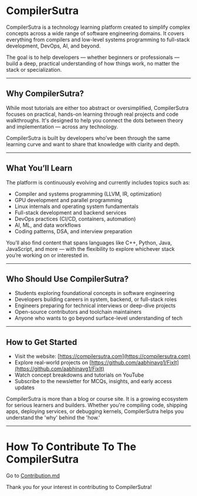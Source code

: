 # CompilerSutra

CompilerSutra is a technology learning platform created to simplify complex concepts across a wide range of software engineering domains. It covers everything from compilers and low-level systems programming to full-stack development, DevOps, AI, and beyond.

The goal is to help developers — whether beginners or professionals — build a deep, practical understanding of how things work, no matter the stack or specialization.

---

## Why CompilerSutra?

While most tutorials are either too abstract or oversimplified, CompilerSutra focuses on practical, hands-on learning through real projects and code walkthroughs. It's designed to help you connect the dots between theory and implementation — across any technology.

CompilerSutra is built by developers who’ve been through the same learning curve and want to share that knowledge with clarity and depth.

---

## What You’ll Learn

The platform is continuously evolving and currently includes topics such as:

* Compiler and systems programming (LLVM, IR, optimization)
* GPU development and parallel programming
* Linux internals and operating system fundamentals
* Full-stack development and backend services
* DevOps practices (CI/CD, containers, automation)
* AI, ML, and data workflows
* Coding patterns, DSA, and interview preparation

You’ll also find content that spans languages like C++, Python, Java, JavaScript, and more — with the flexibility to explore whichever stack you’re working on or interested in.

---

## Who Should Use CompilerSutra?

* Students exploring foundational concepts in software engineering
* Developers building careers in system, backend, or full-stack roles
* Engineers preparing for technical interviews or deep-dive projects
* Open-source contributors and toolchain maintainers
* Anyone who wants to go beyond surface-level understanding of tech

---

## How to Get Started

* Visit the website: [https://compilersutra.com](https://compilersutra.com)
* Explore real-world projects on [https://github.com/aabhinavg1/FixIt](https://github.com/aabhinavg1/FixIt)
* Watch concept breakdowns and tutorials on YouTube
* Subscribe to the newsletter for MCQs, insights, and early access updates

CompilerSutra is more than a blog or course site. It is a growing ecosystem for serious learners and builders. Whether you're compiling code, shipping apps, deploying services, or debugging kernels, CompilerSutra helps you understand the 'why' behind the 'how.'

---

# How To Contribute To The CompilerSutra

Go to [Contribution.md](https://github.com/aabhinavg1/FixIt/blob/main/Contribution.md)

Thank you for your interest in contributing to CompilerSutra!
